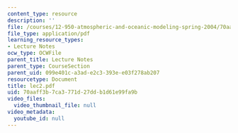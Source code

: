 ```yaml
---
content_type: resource
description: ''
file: /courses/12-950-atmospheric-and-oceanic-modeling-spring-2004/70aaff3b7ca3771d27ddb1d61e99fa9b_lec2.pdf
file_type: application/pdf
learning_resource_types:
- Lecture Notes
ocw_type: OCWFile
parent_title: Lecture Notes
parent_type: CourseSection
parent_uid: 099e401c-a3ad-e2c3-393e-e03f278ab207
resourcetype: Document
title: lec2.pdf
uid: 70aaff3b-7ca3-771d-27dd-b1d61e99fa9b
video_files:
  video_thumbnail_file: null
video_metadata:
  youtube_id: null
---
```

